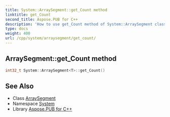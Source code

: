 ```yaml
---
title: System::ArraySegment::get_Count method
linktitle: get_Count
second_title: Aspose.PUB for C++
description: 'How to use get_Count method of System::ArraySegment class in C++.'
type: docs
weight: 400
url: /cpp/system/arraysegment/get_count/
---
```

## ArraySegment::get_Count method




```cpp
int32_t System::ArraySegment<T>::get_Count()
```

## See Also

* Class [ArraySegment](../)
* Namespace [System](../../)
* Library [Aspose.PUB for C++](../../../)
